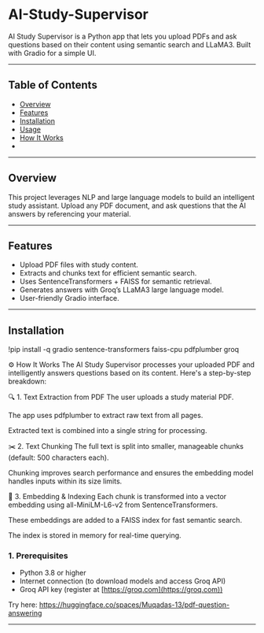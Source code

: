 # AI-Study-Supervisor
AI Study Supervisor is a Python app that lets you upload PDFs and ask questions based on their content using semantic search and LLaMA3. Built with Gradio for a simple UI.       

---

## Table of Contents

- [Overview](#overview)  
- [Features](#features)  
- [Installation](#installation)  
- [Usage](#usage)  
- [How It Works](#how-it-works)  
- 

---

## Overview

This project leverages NLP and large language models to build an intelligent study assistant. Upload any PDF document, and ask questions that the AI answers by referencing your material.

---

## Features

- Upload PDF files with study content.
- Extracts and chunks text for efficient semantic search.
- Uses SentenceTransformers + FAISS for semantic retrieval.
- Generates answers with Groq’s LLaMA3 large language model.
- User-friendly Gradio interface.

---

## Installation

!pip install -q gradio sentence-transformers faiss-cpu pdfplumber groq

⚙️ How It Works
The AI Study Supervisor processes your uploaded PDF and intelligently answers questions based on its content. Here's a step-by-step breakdown:

🔍 1. Text Extraction from PDF
The user uploads a study material PDF.

The app uses pdfplumber to extract raw text from all pages.

Extracted text is combined into a single string for processing.

✂️ 2. Text Chunking
The full text is split into smaller, manageable chunks (default: 500 characters each).

Chunking improves search performance and ensures the embedding model handles inputs within its size limits.

🧠 3. Embedding & Indexing
Each chunk is transformed into a vector embedding using all-MiniLM-L6-v2 from SentenceTransformers.

These embeddings are added to a FAISS index for fast semantic search.

The index is stored in memory for real-time querying.

### 1. Prerequisites

- Python 3.8 or higher
- Internet connection (to download models and access Groq API)
- Groq API key (register at [https://groq.com](https://groq.com))


Try here: https://huggingface.co/spaces/Muqadas-13/pdf-question-answering

---


